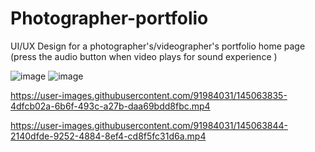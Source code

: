 # Photographer-portfolio
UI/UX Design for a photographer's/videographer's portfolio home page (press the audio button when video plays for sound experience )

![image](https://user-images.githubusercontent.com/91984031/145058547-0b760ae9-cbdc-4f3b-8861-54aacedfaf5e.png)
![image](https://user-images.githubusercontent.com/91984031/145059003-7f289d98-6abe-46a1-a285-8326cfd785d3.png)




https://user-images.githubusercontent.com/91984031/145063835-4dfcb02a-6b6f-493c-a27b-daa69bdd8fbc.mp4



https://user-images.githubusercontent.com/91984031/145063844-2140dfde-9252-4884-8ef4-cd8f5fc31d6a.mp4

